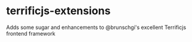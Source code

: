 terrificjs-extensions
=====================

Adds some sugar and enhancements to @brunschgi's excellent Terrificjs frontend framework
